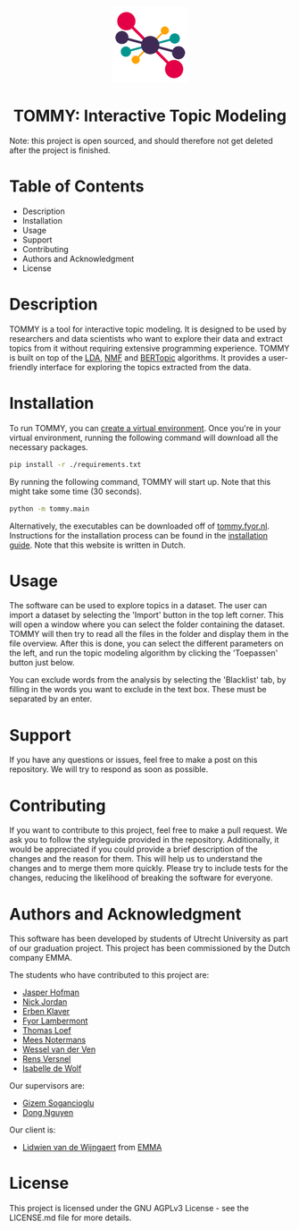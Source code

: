 <div align="center">
  <img src="tommy/data/assets/tommy.png" width=135px alt="Top Models logo">
  <h1> TOMMY: Interactive Topic Modeling </h1>
</div>
Note: this project is open sourced, and should therefore not get deleted 
after the project is finished.

# Table of Contents

- Description
- Installation
- Usage
- Support
- Contributing
- Authors and Acknowledgment
- License

# Description

TOMMY is a tool for interactive topic modeling. It is designed to be used by
researchers and data scientists who want to explore their data and extract
topics from it without requiring extensive programming experience. TOMMY is
built on top of the
[LDA](https://en.wikipedia.org/wiki/Latent_Dirichlet_allocation),
[NMF](https://en.wikipedia.org/wiki/Non-negative_matrix_factorization) and
[BERTopic](https://maartengr.github.io/BERTopic/index.html) algorithms. It
provides a user-friendly interface for exploring the topics extracted from the
data.

# Installation

To run TOMMY, you can 
[create a virtual environment](https://docs.python.org/3/library/venv.html).
Once you're in your virtual environment, running the following command will 
download all the necessary packages.
```bash
pip install -r ./requirements.txt
```
By running the following command, TOMMY will start up. Note that this might 
take some time (30 seconds).
```bash
python -m tommy.main
```
Alternatively, the executables can be downloaded off of 
[tommy.fyor.nl](https://tommy.fyor.nl).
Instructions for the installation process can be found in the
[installation guide](https://tommy.fyor.nl/wiki-user/Installation-guide.html#).
Note that this website is written in Dutch.

# Usage

The software can be used to explore topics in a dataset. The user can import
a dataset by selecting the 'Import' button in the top left corner. This will
open a window where you can select the folder containing the dataset. TOMMY
will then try to read all the files in the folder and display them in the
file overview. After this is done, you can select the different parameters
on the left, and run the topic modeling algorithm by clicking the
'Toepassen' button just below.

You can exclude words from the analysis by selecting the 'Blacklist' tab,
by filling in the words you want to exclude in the text box. These must be
separated by an enter.

# Support

If you have any questions or issues, feel free to make a post on this
repository. We will try to respond as soon as possible.

# Contributing

If you want to contribute to this project, feel free to make a pull request.
We ask you to follow the styleguide provided in the repository. Additionally,
it would be appreciated if you could provide a brief description of the
changes and the reason for them. This will help us to understand the changes
and to merge them more quickly. Please try to include tests for the changes,
reducing the likelihood of breaking the software for everyone.

# Authors and Acknowledgment

This software has been developed by students of Utrecht University as part of
our graduation project. This project has been commissioned by the Dutch
company EMMA.

The students who have contributed to this project are:

- [Jasper Hofman](https://www.linkedin.com/in/jasper-hofman-499939311)
- [Nick Jordan](https://www.linkedin.com/in/nick-jordan-11247bba/)
- [Erben Klaver](https://www.linkedin.com/in/erben-klaver-6b39a31a9/)
- [Fyor Lambermont](https://linkedin.com/in/fyor-lambermont)
- [Thomas Loef](https://www.linkedin.com/in/thomas-loef-05a691311/)
- [Mees Notermans](https://www.linkedin.com/in/mees-notermans/)
- [Wessel van der Ven](https://linkedin.com/in/wesselvanderven)
- [Rens Versnel](https://linkedin.com/in/rens-versnel)
- [Isabelle de Wolf](https://www.linkedin.com/in/isabelle-de-wolf-5a2561254/)

Our supervisors are:

- [Gizem Sogancioglu](https://www.linkedin.com/in/gizem-sogancioglu-b8a94240/)
- [Dong Nguyen](https://www.linkedin.com/in/dongng/)

Our client is:

- [Lidwien van de Wijngaert](https://www.linkedin.com/in/lidwienvandewijngaert/)
  from [EMMA](https://www.emma.nl/)

# License

This project is licensed under the GNU AGPLv3 License - see the LICENSE.md file
for more details.